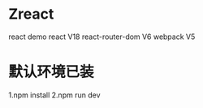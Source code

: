 # Zreact

react demo
react V18
react-router-dom V6
webpack V5

# 默认环境已装

1.npm install
2.npm run dev

